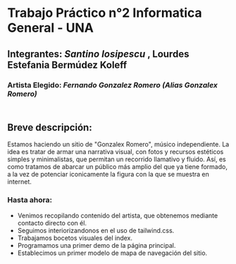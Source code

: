 # Trabajo Práctico n°2 Informatica General - UNA

## Integrantes: _Santino Iosipescu_ , Lourdes Estefania Bermúdez Koleff

### Artista Elegido: ***Fernando Gonzalez Romero (Alias Gonzalex Romero)***

## <br> Breve descripción:

Estamos haciendo un sitio de "Gonzalex Romero", músico independiente. La idea es tratar de armar una narrativa visual, con fotos y recursos estéticos simples y minimalistas, que permitan un recorrido llamativo y fluido. Así, es como tratamos de abarcar un público más amplio del que ya tiene formado, a la vez de potenciar iconicamente la figura con la que se muestra en internet. 

### Hasta ahora:

* Venimos recopilando contenido del artista, que obtenemos mediante contacto directo con él.
* Seguimos interiorizandonos en el uso de tailwind.css.
* Trabajamos bocetos visuales del index.
* Programamos una primer demo de la página principal.
* Establecimos un primer modelo de mapa de navegación del sitio.
